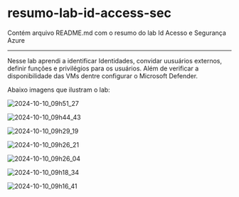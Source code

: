 # resumo-lab-id-access-sec
Contém arquivo README.md com o resumo do lab Id Acesso e Segurança Azure

----

Nesse lab aprendi a identificar Identidades, convidar uusuários externos, definir funções e privilégios para os usuários.
Além de verificar a disponibilidade das VMs dentre configurar o Microsoft Defender.

Abaixo imagens que ilustram o lab:


![2024-10-10_09h51_27](https://github.com/user-attachments/assets/afec3fc9-e615-437e-8973-6beb442ead3b)




![2024-10-10_09h44_43](https://github.com/user-attachments/assets/922cf9e2-67bc-43c2-bf1b-117f235bb49a)




![2024-10-10_09h29_19](https://github.com/user-attachments/assets/f64c5041-2ded-458f-8150-5e28d8bb8eb6)




![2024-10-10_09h26_21](https://github.com/user-attachments/assets/98d7f6ef-b95c-4793-b724-c743d6dbe111)




![2024-10-10_09h26_04](https://github.com/user-attachments/assets/221de810-518c-4c76-9c18-c6bfd9391387)




![2024-10-10_09h18_34](https://github.com/user-attachments/assets/74fd1acd-0f3e-422a-8b6e-85c6d09452aa)




![2024-10-10_09h16_41](https://github.com/user-attachments/assets/d254b785-e0d9-4242-a101-95ded7245884)


